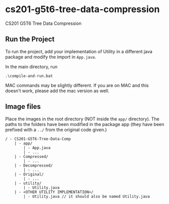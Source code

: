 # cs201-g5t6-tree-data-compression
CS201 G5T6 Tree Data Compression

## Run the Project
To run the project, add your implementation of Utility in a different java package and modify the import in `App.java`. 

In the main directory, run 
```
.\compile-and-run.bat
```
MAC commands may be slightly different. If you are on MAC and this doesn't work, please add the mac version as well.

## Image files
Place the images in the root directory (NOT inside the `app/` directory). The paths to the folders have been modified in the package app (they have been prefixed with a `../` from the original code given.)
```
/ - CS201-G5T6-Tree-Data-Comp
    | - app/
        | - App.java
        | - ...
    | - Compressed/
        | - ...
    | - Decompressed/
        | - ...
    | - Original/
        | - ...
    | - utility/
        | - Utility.java
    | - <OTHER UTILITY IMPLEMENTATION>/
        | - Utility.java // it should also be named Utility.java
```


